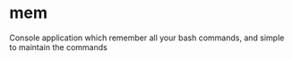 # mem
Console application which remember all your bash commands, and simple to maintain the commands
